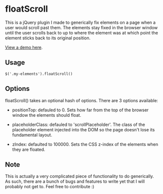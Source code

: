 # floatScroll
This is a jQuery plugin I made to generically fix elements on a page when a user would scroll past them. The elements stay fixed in the browser window until the user scrolls back to up to where the element was at which point the element sticks back to its original position.

[View a demo here](http://glench.com/open-source/floatScroll/).

## Usage
    $('.my-elements').floatScroll()

## Options
floatScroll() takes an optional hash of options. There are 3 options available:

- positionTop: defauled to 0. Sets how far from the top of the browser window the elements should float.

- placeholderClass: defauled to 'scrollPlaceholder'. The class of the placeholder element injected into the DOM so the page doesn't lose its fundamental layout.

- zIndex: defaulted to 100000. Sets the CSS z-index of the elements when they are floated.

## Note
This is actually a very complicated piece of functionality to do generically. As such, there are a bunch of bugs and features to write yet that I will probably not get to. Feel free to contribute :)
